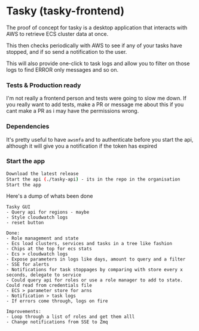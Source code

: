 # Tasky (tasky-frontend)
The proof of concept for tasky is a desktop application that interacts with AWS to retrieve ECS cluster data at once.

This then checks periodically with AWS to see if any of your tasks have stopped, and if so send a notification to the user.

This will also provide one-click to task logs and allow you to filter on those logs to find ERROR only messages and so on.

### Tests & Production ready
I'm not really a frontend person and tests were going to slow me down. If you really want to add tests, make a PR or message me about this if you cant make a PR as i may have
the permissions wrong.

### Dependencies

It's pretty useful to have `awsmfa` and to authenticate before you start the api, although it will give you a notification if the token has expired

### Start the app
```bash
Download the latest release
Start the api (./tasky-api) - its in the repo in the organisation
Start the app
```

Here's a dump of whats been done
```
Tasky GUI
- Query api for regions - maybe
- Style cloudwatch logs
- reset button

Done:
- Role management and state
- Ecs load clusters, services and tasks in a tree like fashion
- Chips at the top for ecs stats
- Ecs > cloudwatch logs
- Expose parameters in logs like days, amount to query and a filter
- SSE for alerts
- Notifications for task stoppages by comparing with store every x seconds, delegate to service
- Could query api for roles or use a role manager to add to state. Could read from credentials file
- ECS > parameter store for arns
- Notification > task logs
- If errors come through, logs on fire

Improvements:
- Loop through a list of roles and get them alll
- Change notifications from SSE to Zmq


```
